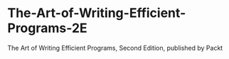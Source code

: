 # The-Art-of-Writing-Efficient-Programs-2E
The Art of Writing Efficient Programs, Second Edition, published by Packt
